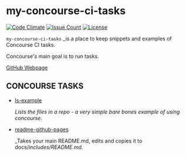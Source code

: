# my-concourse-ci-tasks

[![Code Climate](https://codeclimate.com/github/JeffDeCola/my-concourse-ci-tasks/badges/gpa.svg)](https://codeclimate.com/github/JeffDeCola/my-concourse-ci-tasks)
[![Issue Count](https://codeclimate.com/github/JeffDeCola/my-concourse-ci-tasks/badges/issue_count.svg)](https://codeclimate.com/github/JeffDeCola/my-concourse-ci-tasks/issues)
[![License](http://img.shields.io/:license-mit-blue.svg)](http://jeffdecola.mit-license.org)

`my-concourse-ci-tasks` _is a place to keep snippets and examples of Concourse CI tasks.

Concourse's main goal is to run tasks.

[GitHub Webpage](https://jeffdecola.github.io/my-concourse-ci-tasks/)

## CONCOURSE TASKS

* [ls-example](https://github.com/JeffDeCola/my-concourse-ci-tasks/tree/master/ls-example)

   _Lists the files in a repo - a very simple bare bones example of using concourse._

* [readme-github-pages](https://github.com/JeffDeCola/my-concourse-ci-tasks/tree/master/readme-github-pages)

   _Takes your main README.md, edits and copies it to docs/_includes/README.md._
